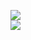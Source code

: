 [![](https://img.shields.io/badge/Made%20With-Github%20Spray-lightgrey.svg?style=for-the-badge&logo=github)](https://github.com/Annihil/github-spray#439)  
[![](https://i.imgur.com/2DrTn0Z.gif)](https://github.com/Annihil/github-spray)